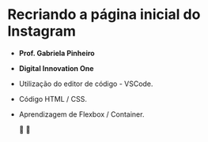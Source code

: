 # Recriando a página inicial do Instagram

- **Prof. Gabriela Pinheiro**
- **Digital Innovation One**




- Utilização do editor de código - VSCode.

- Código HTML / CSS.

- Aprendizagem de Flexbox / Container.

  :robot:  :rocket:

  ​
